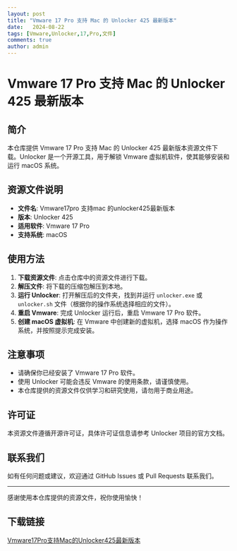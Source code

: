 ```yaml
---
layout: post
title: "Vmware 17 Pro 支持 Mac 的 Unlocker 425 最新版本"
date:   2024-08-22
tags: [Vmware,Unlocker,17,Pro,文件]
comments: true
author: admin
---
```

# Vmware 17 Pro 支持 Mac 的 Unlocker 425 最新版本

## 简介

本仓库提供 Vmware 17 Pro 支持 Mac 的 Unlocker 425 最新版本资源文件下载。Unlocker 是一个开源工具，用于解锁 Vmware 虚拟机软件，使其能够安装和运行 macOS 系统。

## 资源文件说明

- **文件名**: Vmware17pro 支持mac 的unlocker425最新版本
- **版本**: Unlocker 425
- **适用软件**: Vmware 17 Pro
- **支持系统**: macOS

## 使用方法

1. **下载资源文件**: 点击仓库中的资源文件进行下载。
2. **解压文件**: 将下载的压缩包解压到本地。
3. **运行 Unlocker**: 打开解压后的文件夹，找到并运行 `unlocker.exe` 或 `unlocker.sh` 文件（根据你的操作系统选择相应的文件）。
4. **重启 Vmware**: 完成 Unlocker 运行后，重启 Vmware 17 Pro 软件。
5. **创建 macOS 虚拟机**: 在 Vmware 中创建新的虚拟机，选择 macOS 作为操作系统，并按照提示完成安装。

## 注意事项

- 请确保你已经安装了 Vmware 17 Pro 软件。
- 使用 Unlocker 可能会违反 Vmware 的使用条款，请谨慎使用。
- 本仓库提供的资源文件仅供学习和研究使用，请勿用于商业用途。

## 许可证

本资源文件遵循开源许可证，具体许可证信息请参考 Unlocker 项目的官方文档。

## 联系我们

如有任何问题或建议，欢迎通过 GitHub Issues 或 Pull Requests 联系我们。

---

感谢使用本仓库提供的资源文件，祝你使用愉快！

## 下载链接

[Vmware17Pro支持Mac的Unlocker425最新版本](https://pan.quark.cn/s/1c6fffe98273)